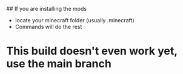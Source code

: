 ## If you are installing the mods

- locate your minecraft folder (usually .minecraft) 
- Commands will do the rest


# This build doesn't even work yet, use the main branch
